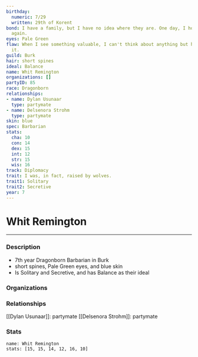 ```yaml
---
birthday:
  numeric: 7/29
  written: 29th of Korent
bond: I have a family, but I have no idea where they are. One day, I hope to see them
  again.
eyes: Pale Green
flaw: When I see something valuable, I can't think about anything but how to steal
  it.
guild: Burk
hair: short spines
ideal: Balance
name: Whit Remington
organizations: []
partyID: 85
race: Dragonborn
relationships:
- name: Dylan Usunaar
  type: partymate
- name: Delsenora Strohm
  type: partymate
skin: blue
spec: Barbarian
stats:
  cha: 10
  con: 14
  dex: 15
  int: 12
  str: 15
  wis: 16
track: Diplomacy
trait: I was, in fact, raised by wolves.
trait1: Solitary
trait2: Secretive
year: 7
---
```

# Whit Remington
---
### Description
- 7th year Dragonborn Barbarian in Burk
- short spines, Pale Green eyes, and blue skin
- Is Solitary and Secretive, and has Balance as their ideal

### Organizations
### Relationships
[[Dylan Usunaar]]: partymate
[[Delsenora Strohm]]: partymate
### Stats
```statblock
name: Whit Remington
stats: [15, 15, 14, 12, 16, 10]
```